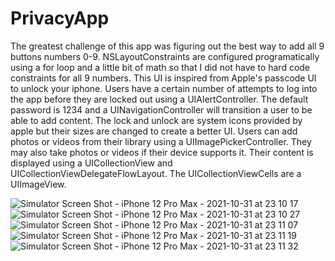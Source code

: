 # PrivacyApp
The greatest challenge of this app was figuring out the best way to add all 9 buttons numbers 0-9. NSLayoutConstraints are configured programatically using a for loop and a little bit of math so that I did not have to hard code constraints for all 9 numbers. 
This UI is inspired from Apple's passcode UI to unlock your iphone. Users have a certain number of attempts to log into the app before they are locked out using a UIAlertController. The default password is 1234 and a UINavigationController will transition a user to be able to add content. The lock and unlock are system icons provided by apple but their sizes are changed to create a better UI.
Users can add photos or videos from their library using a UIImagePickerController. They may also take photos or videos if their device supports it. Their content is  displayed using a UICollectionView and UICollectionViewDelegateFlowLayout. The UICollectionViewCells are a UIImageView. 


![Simulator Screen Shot - iPhone 12 Pro Max - 2021-10-31 at 23 10 17](https://user-images.githubusercontent.com/60244532/139629277-b5199ef8-01b4-45d2-9837-a4bdb54c2309.png)
![Simulator Screen Shot - iPhone 12 Pro Max - 2021-10-31 at 23 10 27](https://user-images.githubusercontent.com/60244532/139629276-007e7c55-92df-4d2b-a5d6-8f95ce95ceca.png)
![Simulator Screen Shot - iPhone 12 Pro Max - 2021-10-31 at 23 11 07](https://user-images.githubusercontent.com/60244532/139629271-338a5c87-41c6-4fba-a7cc-999c331b8d48.png)
![Simulator Screen Shot - iPhone 12 Pro Max - 2021-10-31 at 23 11 19](https://user-images.githubusercontent.com/60244532/139629268-a2568eaf-ba5a-487e-a114-cfb370e5d0c4.png)
![Simulator Screen Shot - iPhone 12 Pro Max - 2021-10-31 at 23 11 32](https://user-images.githubusercontent.com/60244532/139629260-30ba037b-eada-4dc0-833f-5406740aa16f.png)
